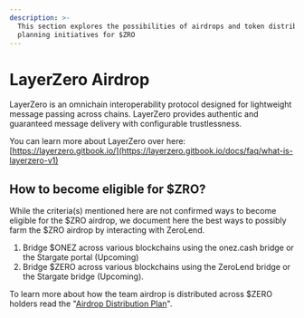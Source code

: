 ```yaml
---
description: >-
  This section explores the possibilities of airdrops and token distribution
  planning initiatives for $ZRO
---
```


# LayerZero Airdrop

LayerZero is an omnichain interoperability protocol designed for lightweight message passing across chains. LayerZero provides authentic and guaranteed message delivery with configurable trustlessness.

You can learn more about LayerZero over here: [https://layerzero.gitbook.io/](https://layerzero.gitbook.io/docs/faq/what-is-layerzero-v1)

## How to become eligible for $ZRO?

While the criteria(s) mentioned here are not confirmed ways to become eligible for the $ZRO airdrop, we document here the best ways to possibly farm the $ZRO airdrop by interacting with ZeroLend.

1. Bridge $ONEZ across various blockchains using the onez.cash bridge or the Stargate portal (Upcoming)
2. Bridge $ZERO across various blockchains using the ZeroLend bridge or the Stargate bridge (Upcoming).

To learn more about how the team airdrop is distributed across $ZERO holders read the "[Airdrop Distribution Plan](./#airdrop-distribution-plan)".

